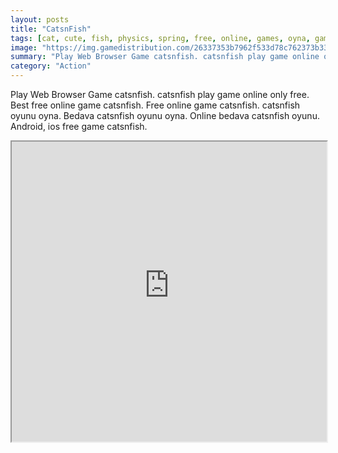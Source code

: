```yaml
---
layout: posts
title: "CatsnFish"
tags: [cat, cute, fish, physics, spring, free, online, games, oyna, game, free, games, play, play, games]
image: "https://img.gamedistribution.com/26337353b7962f533d78c762373b3318.jpg"
summary: "Play Web Browser Game catsnfish. catsnfish play game online only free. Best free online game catsnfish. Free online game catsnfish. catsnfish oyunu oyna. Bedava catsnfish oyunu oyna. Online bedava catsnfish oyunu. Android, ios free game catsnfish."
category: "Action"
---
```


Play Web Browser Game catsnfish. catsnfish play game online only free. Best free online game catsnfish. Free online game catsnfish. catsnfish oyunu oyna. Bedava catsnfish oyunu oyna. Online bedava catsnfish oyunu. Android, ios free game catsnfish.

<iframe width="100%" height="480px;" src="https://flash.gamedistribution.com?game=26337353b7962f533d78c762373b3318"></iframe>